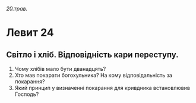 
_20.трав._

# Левит 24

## Світло і хліб. Відповідність кари переступу.
1. Чому хлібів мало бути дванадцять?
2. Хто мав покарати богохульника? На кому відповідальність за покарання?
3. Який принцип у визначенні покарання для кривдника встановлювив Господь?
